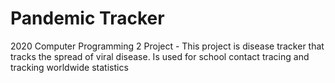 # Pandemic Tracker
2020 Computer Programming 2 Project - This project is disease tracker that tracks the spread of viral disease. Is used for school contact tracing and tracking worldwide statistics

